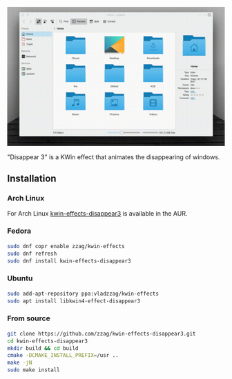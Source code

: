 ![Slow motion](demo/slow-motion.gif)

"Disappear 3" is a KWin effect that animates the disappearing of windows.

## Installation

### Arch Linux

For Arch Linux [kwin-effects-disappear3](https://aur.archlinux.org/packages/kwin-effects-disappear3/)
is available in the AUR.

### Fedora

```sh
sudo dnf copr enable zzag/kwin-effects
sudo dnf refresh
sudo dnf install kwin-effects-disappear3
```

### Ubuntu

```sh
sudo add-apt-repository ppa:vladzzag/kwin-effects
sudo apt install libkwin4-effect-disappear3
```

### From source

```sh
git clone https://github.com/zzag/kwin-effects-disappear3.git
cd kwin-effects-disappear3
mkdir build && cd build
cmake -DCMAKE_INSTALL_PREFIX=/usr ..
make -jN
sudo make install
```

